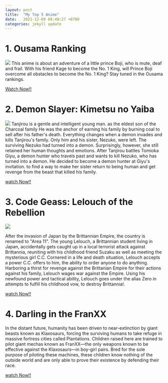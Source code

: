 ```yaml
---
layout: post
title:  "My Top 5 Anime"
date:   2021-12-09 08:49:27 +0700
categories: jekyll update
---
```

# 1. Ousama Ranking
![](https://github.com/kentilove095/3SB01.github.io/blob/master/Picture/Ousama.Ranking.full.3467527.jpg?raw=true) 
    This anime is about an adventure of a little prince Boji, who is mute, deaf and frail. With his friend Kage to become the No. 1 King, will Prince Boji overcome all obstacles to become the No. 1 King? Stay tuned in the Ousama rankings.

[Watch Now!!](https://www.iq.com/album/ranking-of-kings-2021-1mtwsxtgdrl?lang=en_us)


# 2. Demon Slayer: Kimetsu no Yaiba
![](https://github.com/kentilove095/3SB01.github.io/blob/master/Picture/demon-slayer-s2-1.jpg?raw=true)
    Tanjirou is a gentle and intelligent young man. as the eldest son of the Charcoal family He was the anchor of earning his family by burning coal to sell after his father's death. Everything changes when a demon invades and kills Tanjirou's family. Only him and his sister, Nezuko, were left. The surviving Nezuko had turned into a demon. Surprisingly, however, she still retained her human thoughts and emotions. After Tanjirou battles Tomioka Giyu, a demon hunter who travels past and wants to kill Nezuko, who has turned into a demon. He decided to become a demon hunter at Giyu's invitation. to find a way to make her sister return to being human and get revenge from the beast that killed his family.

[watch Now!!](https://www.netflix.com/th/title/81091393)


# 3. Code Geass: Lelouch of the Rebellion
![](https://github.com/kentilove095/3SB01.github.io/blob/master/Picture/Code-Geass.jpg?raw=true)


After the invasion of Japan by the Brittannian Empire, the country is renamed to "Area 11". The young Lelouch, a Brittannian student living in Japan, accidentally gets caught up in a local terrorist attack against Brittannia, reuniting with his childhood friend Suzaku as well as meeting the mysterious girl C.C. Cornered in a life and death situation, Lelouch accepts a power C.C. offers to him, the ability to order anyone to do anything. Harboring a thirst for revenge against the Brittanian Empire for their actions against his family, Lelouch wages war against the Empire. Using his newfound power and tactical ability, Lelouch goes under the alias Zero in attempts to fulfill his childhood vow, to destroy Brittannia!.

[watch Now!!](https://www.netflix.com/th/title/80065146)


# 4. Darling in the FranXX

In the distant future, humanity has been driven to near-extinction by giant beasts known as Klaxosaurs, forcing the surviving humans to take refuge in massive fortress cities called Plantations. Children raised here are trained to pilot giant mechas known as FranXX—the only weapons known to be effective against the Klaxosaurs—in boy-girl pairs. Bred for the sole purpose of piloting these machines, these children know nothing of the outside world and are only able to prove their existence by defending their race.

[watch Now!!](https://www.netflix.com/th/title/81010668)